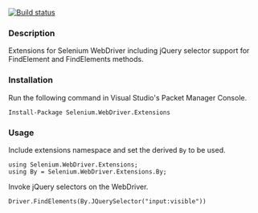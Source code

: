 [![Build status](https://ci.appveyor.com/api/projects/status/xva7kjm1lyi3fqcu)](https://ci.appveyor.com/project/RaYell/selenium-helpers)

### Description

Extensions for Selenium WebDriver including jQuery selector support for FindElement and FindElements methods.

### Installation

Run the following command in Visual Studio's Packet Manager Console.
```
Install-Package Selenium.WebDriver.Extensions
```

### Usage

Include extensions namespace and set the derived `By` to be used.
```
using Selenium.WebDriver.Extensions;
using By = Selenium.WebDriver.Extensions.By;
```

Invoke jQuery selectors on the WebDriver.
```
Driver.FindElements(By.JQuerySelector("input:visible"))
```

